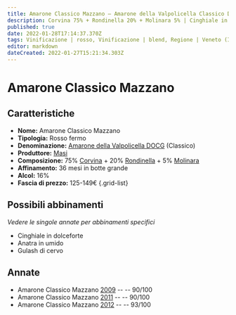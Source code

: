 ```yaml
---
title: Amarone Classico Mazzano – Amarone della Valpolicella Classico DOCG – Masi – Veneto (IT) – 125-149€ – 4★-5★
description: Corvina 75% + Rondinella 20% + Molinara 5% | Cinghiale in dolceforte – Anatra in umido – Gulash di cervo
published: true
date: 2022-01-28T17:14:37.370Z
tags: Vinificazione | rosso, Vinificazione | blend, Regione | Veneto (IT), Vinificazione | fermo, Prezzi | 125-149€, Vitigni | Corvina, Vitigni | Rondinella, Alimento | anatra, Cottura | in umido, Vitigni | Molinara, Cinghiale in dolceforte, Gulash di cervo
editor: markdown
dateCreated: 2022-01-27T15:21:34.303Z
---
```


# Amarone Classico Mazzano

## Caratteristiche
- **Nome:** <span class="nome">Amarone Classico Mazzano</span>
- **Tipologia:** Rosso fermo
- **Denominazione:** <span class="denominazione">[Amarone della Valpolicella DOCG](/denominazioni/Italia/Veneto/DOCG/Amarone-della-Valpolicella) (Classico)</span>
- **Produttore:** <span class="cantina">[Masi](/produttori/Italia/Veneto/Masi)</span> 
- **Composizione:** 75% [Corvina](/vitigni/Italia/corvina) + 20% [Rondinella](/vitigni/Italia/rondinella) + 5% [Molinara](/vitigni/Italia/molinara)
- **Affinamento:** 36 mesi in botte grande 
- **Alcol:** 16%
- **Fascia di prezzo:** 125-149€
{.grid-list}

## Possibili abbinamenti
*Vedere le singole annate per abbinamenti specifici*

- Cinghiale in dolceforte
- Anatra in umido 
- Gulash di cervo

## Annate
- Amarone Classico Mazzano [2009](vini/Italia/Veneto/Masi/Amarone-Classico-Mazzano/2009) -- <span class="star-4"></span> -- 90/100
- Amarone Classico Mazzano [2011](vini/Italia/Veneto/Masi/Amarone-Classico-Mazzano/2011) -- <span class="star-4"></span> -- 90/100
- Amarone Classico Mazzano [2012](vini/Italia/Veneto/Masi/Amarone-Classico-Mazzano/2012) -- <span class="star-5"></span> -- 93/100




